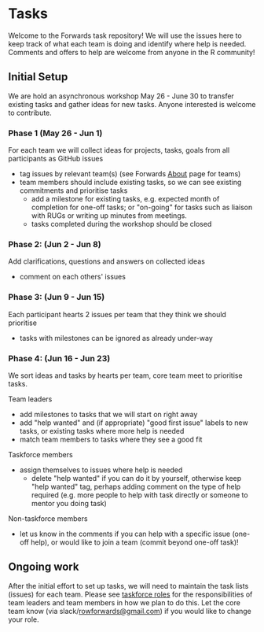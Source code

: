 # Tasks

Welcome to the Forwards task repository! We will use the issues here to keep track of what each team is doing and identify where help is 
needed. Comments and offers to help are welcome from anyone in the R community!

## Initial Setup

We are hold an asynchronous workshop May 26 - June 30 to transfer existing tasks and gather ideas for new tasks. Anyone interested is 
welcome to contribute.

### Phase 1 (May 26 - Jun 1)

For each team we will collect ideas for projects, tasks, goals from all participants as GitHub issues
 - tag issues by relevant team(s) (see Forwards [About](https://forwards.github.io/about/) page for teams)
 - team members should include existing tasks, so we can see existing commitments and prioritise tasks 
    - add a milestone for existing tasks, e.g. expected month of completion for one-off tasks; or "on-going" for tasks such as liaison 
    with RUGs or writing up minutes from meetings.
    - tasks completed during the workshop should be closed
 
### Phase 2: (Jun 2 - Jun 8)

Add clarifications, questions and answers on collected ideas
 - comment on each others' issues
 
### Phase 3: (Jun 9 - Jun 15)

Each participant hearts 2 issues per team that they think we should prioritise
 - tasks with milestones can be ignored as already under-way
 
### Phase 4: (Jun 16 - Jun 23)

We sort ideas and tasks by hearts per team, core team meet to prioritise tasks. 

Team leaders 
 - add milestones to tasks that we will start on right away
 - add "help wanted" and (if appropriate) "good first issue" labels to new tasks, or existing tasks where more help is needed
 - match team members to tasks where they see a good fit

Taskforce members
 - assign themselves to issues where help is needed
   - delete "help wanted" if you can do it by yourself, otherwise keep "help wanted" tag, perhaps adding comment on the type of help 
   required (e.g. more people to help with task directly or someone to mentor you doing task)
   
Non-taskforce members
 - let us know in the comments if you can help with a specific issue (one-off help), or would like to join a team (commit beyond 
 one-off task)!
 
## Ongoing work

After the initial effort to set up tasks, we will need to maintain the task lists (issues) for each team. Please see 
[taskforce roles](taskforce_roles.md) for the responsibilities of team leaders and team members in how we plan to do this. Let the core 
team know (via slack/rowforwards@gmail.com) if you would like to change your role.
